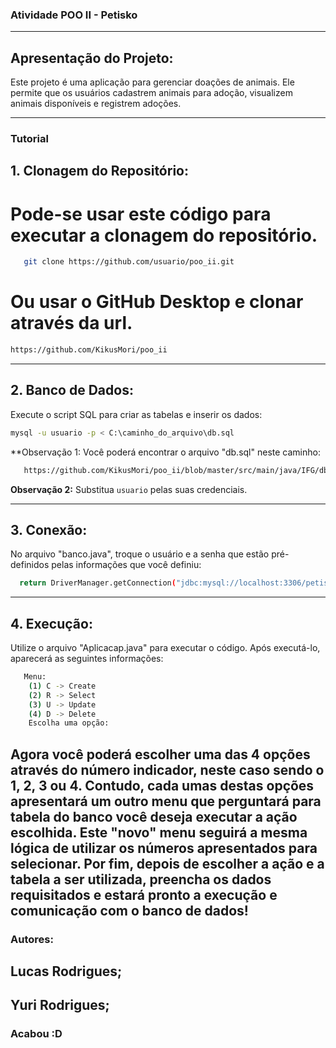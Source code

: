 
### Atividade POO II - Petisko

---

## Apresentação do Projeto:

Este projeto é uma aplicação para gerenciar doações de animais. Ele permite que os usuários cadastrem animais para adoção, visualizem animais disponíveis e registrem adoções.

---

### Tutorial

## 1. Clonagem do Repositório:

   # Pode-se usar este código para executar a clonagem do repositório.
   
    
   ```bash
      git clone https://github.com/usuario/poo_ii.git
   ```

   # Ou usar o GitHub Desktop e clonar através da url.
   
   ```bash
   https://github.com/KikusMori/poo_ii
   ```

---

## 2. Banco de Dados:

Execute o script SQL para criar as tabelas e inserir os dados:
   
   ```bash
   mysql -u usuario -p < C:\caminho_do_arquivo\db.sql
   ```
**Observação 1: Você poderá encontrar o arquivo "db.sql" neste caminho:

```bash
   https://github.com/KikusMori/poo_ii/blob/master/src/main/java/IFG/db.sql
```

**Observação 2:** Substitua `usuario` pelas suas credenciais.

---

## 3. Conexão:

   No arquivo "banco.java", troque o usuário e a senha que estão pré-definidos pelas informações que você definiu:
   ```bash 
     return DriverManager.getConnection("jdbc:mysql://localhost:3306/petisko","megauser","mysql123");
   ```
---

## 4. Execução:

   Utilize o arquivo "Aplicacap.java" para executar o código.
   Após executá-lo, aparecerá as seguintes informações:
   ```bash
      Menu:
       (1) C -> Create
       (2) R -> Select
       (3) U -> Update
       (4) D -> Delete
       Escolha uma opção: 
   ```
   Agora você poderá escolher uma das 4 opções através do número indicador, neste caso sendo o 1, 2, 3 ou 4. Contudo, cada umas destas opções apresentará um outro menu que perguntará para tabela do banco você deseja executar a ação escolhida. Este "novo" menu seguirá a mesma lógica de utilizar os números apresentados para selecionar.
   Por fim, depois de escolher a ação e a tabela a ser utilizada, preencha os dados requisitados e estará pronto a execução e comunicação com o banco de dados!
---
### Autores:

## Lucas Rodrigues;
## Yuri Rodrigues;

### Acabou :D


